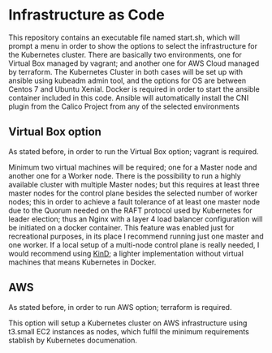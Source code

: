 # Infrastructure as Code

This repository contains an executable file named start.sh, which will prompt a menu in order to show the options to select the infrastructure for the Kubernetes cluster. There are basically two environments, one for Virtual Box managed by vagrant; and another one for AWS Cloud managed by terraform. The Kubernetes Cluster in both cases will be set up with ansible using kubeadm admin tool, and the options for OS are between Centos 7 and Ubuntu Xenial. Docker is required in order to start the ansible container included in this code. Ansible will automatically install the CNI plugin from the Calico Project from any of the selected environments

## Virtual Box option

As stated before, in order to run the Virtual Box option; vagrant is required.

Minimum two virtual machines will be required; one for a Master node and another one for a Worker node. There is the possibility to run a highly available cluster with multiple Master nodes; but this requires at least three master nodes for the control plane besides the selected number of worker nodes; this in order to achieve a fault tolerance of at least one master node due to the Quorum needed on the RAFT protocol used by Kubernetes for leader election; thus an Nginx with a layer 4 load balancer configuration will be initiated on a docker container. This feature was enabled just for recreational purposes, in its place I recommend running just one master and one worker. If a local setup of a multi-node control plane is really needed, I would recommend using [KinD](https://kind.sigs.k8s.io/); a lighter implementation without virtual machines that means Kubernetes in Docker.

## AWS

As stated before, in order to run AWS option; terraform is required.

This option will setup a Kubernetes cluster on AWS infrastructure using t3.small EC2 instances as nodes, which fulfil the minimum requirements stablish by Kubernetes documenation. 